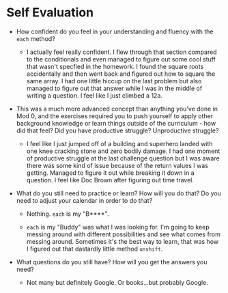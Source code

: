 # Self Evaluation

- How confident do you feel in your understanding and fluency with the `each` method?
    - I actually feel really confident. I flew through that section compared to the conditionals and even managed to figure out some cool stuff that wasn't specfied in the homework. I found the square roots accidentally and then went back and figured out how to square the same array. I had one little hiccup on the last problem but also managed to figure out that answer while I was in the middle of writing a question. I feel like I just climbed a 12a. 
- This was a much more advanced concept than anything you've done in Mod 0, and the exercises required you to push yourself to apply other background knowledge or learn things outside of the curriculum - how did that feel? Did you have productive struggle? Unproductive struggle? 
    - I feel like I just jumped off of a building and superhero landed with one knee cracking stone and zero bodily damage. I had one moment of productive struggle at the last challenge question but I was aware there was some kind of issue because of the return values I was getting. Managed to figure it out while breaking it down in a question. I feel like Doc Brown after figuring out time travel. 
- What do you still need to practice or learn? How will you do that? Do you need to adjust your calendar in order to do that?
    - Nothing. `each` is my "B****". 
    
    - `each` is my "Buddy" was what I was looking for. I'm going to keep messing around with different possibilities and see what comes from messing around. Sometimes it's the best way to learn, that was how I figured out that dastardly little method `unshift`.

- What questions do you still have? How will you get the answers you need? 
    - Not many but definitely Google. Or books...but probably Google.